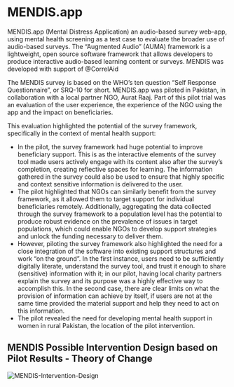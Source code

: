 # MENDIS.app

MENDIS.app (Mental Distress Application) an audio-based survey web-app, using mental health screening as a test case to evaluate the broader use of audio-based surveys. The “Augmented Audio” (AUMA) framework is a lightweight, open source software framework that allows developers to produce interactive audio-based learning content or surveys. MENDIS was developed with support of @CorrelAid

The MENDIS survey is based on the WHO’s ten question “Self Response Questionnaire”, or SRQ-10 for short. MENDIS.app was piloted in Pakistan, in collaboration with a local partner NGO, Aurat Raaj. Part of this pilot trial was an evaluation of the user experience, the experience of the NGO using the app and the impact on beneficiaries.

This evaluation highlighted the potential of the survey framework, specifically in the context of mental health support:

* In the pilot, the survey framework had huge potential to improve beneficiary support. This is as the interactive elements of the survey tool made users actively engage with its content also after the survey’s completion, creating reflective spaces for learning. The information gathered in the survey could also be used to ensure that highly specific and context sensitive information is delivered to the user.
* The pilot highlighted that NGOs can similarly benefit from the survey framework, as it allowed them to target support for individual beneficiaries remotely. Additionally, aggregating the data collected through the survey framework to a population level has the potential to produce robust evidence on the prevalence of issues in target populations, which could enable NGOs to develop support strategies and unlock the funding necessary to deliver them.
* However, piloting the survey framework also highlighted the need for a close integration of the software into existing support structures and work “on the ground”. In the first instance, users need to be sufficiently digitally literate, understand the survey tool, and trust it enough to share (sensitive) information with it; in our pilot, having local charity partners explain the survey and its purpose was a highly effective way to accomplish this. In the second case, there are clear limits on what the provision of information can achieve by itself, if users are not at the same time provided the material support and help they need to act on this information.
* The pilot revealed the need for developing mental health support in women in rural Pakistan, the location of the pilot intervention.



## MENDIS Possible Intervention Design based on Pilot Results - Theory of Change

![MENDIS-Intervention-Design](https://user-images.githubusercontent.com/32398058/161979569-6f55e91d-4596-4ea1-962b-e7fba6cd7413.jpg)
